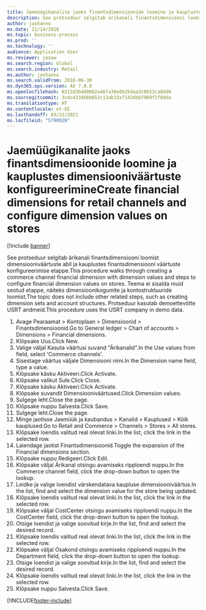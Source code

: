 ```yaml
---
title: Jaemüügikanalite jaoks finantsdimensioonide loomine ja kauplustes dimensiooniväärtuste konfigureerimine
description: See protseduur selgitab ärikanali finantsdimensiooni loomist dimensiooniväärtuste abil ja kauplustes finantsdimensiooni väärtuste konfigureerimise etappe.
author: jashanno
ms.date: 11/14/2016
ms.topic: business-process
ms.prod: ''
ms.technology: ''
audience: Application User
ms.reviewer: josaw
ms.search.region: Global
ms.search.industry: Retail
ms.author: jashanno
ms.search.validFrom: 2016-06-30
ms.dyn365.ops.version: AX 7.0.0
ms.openlocfilehash: 0212d3bd808b2a46fa30e8b2bdaa3c0b52ca0dd6
ms.sourcegitcommit: 3cdc42346bb653c13ab33a7142dbb7969f1f6dda
ms.translationtype: HT
ms.contentlocale: et-EE
ms.lasthandoff: 03/31/2021
ms.locfileid: "5790928"
---
```

# <a name="create-financial-dimensions-for-retail-channels-and-configure-dimension-values-on-stores"></a><span data-ttu-id="f539d-103">Jaemüügikanalite jaoks finantsdimensioonide loomine ja kauplustes dimensiooniväärtuste konfigureerimine</span><span class="sxs-lookup"><span data-stu-id="f539d-103">Create financial dimensions for retail channels and configure dimension values on stores</span></span>

[!include [banner](../includes/banner.md)]

<span data-ttu-id="f539d-104">See protseduur selgitab ärikanali finantsdimensiooni loomist dimensiooniväärtuste abil ja kauplustes finantsdimensiooni väärtuste konfigureerimise etappe.</span><span class="sxs-lookup"><span data-stu-id="f539d-104">This procedure walks through creating a commerce channel financial dimension with dimension values and steps to configure financial dimension values on stores.</span></span> <span data-ttu-id="f539d-105">Teema ei sisalda muid seotud etappe, näiteks dimensioonikogumite ja kontostruktuuride loomist.</span><span class="sxs-lookup"><span data-stu-id="f539d-105">The topic does not include other related steps, such as creating dimension sets and account structures.</span></span> <span data-ttu-id="f539d-106">Protseduur kasutab demoettevõtte USRT andmeid.</span><span class="sxs-lookup"><span data-stu-id="f539d-106">This procedure uses the USRT company in demo data.</span></span>

1. <span data-ttu-id="f539d-107">Avage Pearaamat > Kontoplaan > Dimensioonid > Finantsdimensioonid.</span><span class="sxs-lookup"><span data-stu-id="f539d-107">Go to General ledger > Chart of accounts > Dimensions > Financial dimensions.</span></span>
2. <span data-ttu-id="f539d-108">Klõpsake Uus.</span><span class="sxs-lookup"><span data-stu-id="f539d-108">Click New.</span></span>
3. <span data-ttu-id="f539d-109">Valige väljal Kasuta väärtusi suvand "Ärikanalid".</span><span class="sxs-lookup"><span data-stu-id="f539d-109">In the Use values from field, select 'Commerce channels'.</span></span>
4. <span data-ttu-id="f539d-110">Sisestage väärtus väljale Dimensiooni nimi.</span><span class="sxs-lookup"><span data-stu-id="f539d-110">In the Dimension name field, type a value.</span></span>
5. <span data-ttu-id="f539d-111">Klõpsake käsku Aktiveeri.</span><span class="sxs-lookup"><span data-stu-id="f539d-111">Click Activate.</span></span>
6. <span data-ttu-id="f539d-112">Klõpsake valikut Sule.</span><span class="sxs-lookup"><span data-stu-id="f539d-112">Click Close.</span></span>
7. <span data-ttu-id="f539d-113">Klõpsake käsku Aktiveeri.</span><span class="sxs-lookup"><span data-stu-id="f539d-113">Click Activate.</span></span>
8. <span data-ttu-id="f539d-114">Klõpsake suvandit Dimensiooniväärtused.</span><span class="sxs-lookup"><span data-stu-id="f539d-114">Click Dimension values.</span></span>
9. <span data-ttu-id="f539d-115">Sulgege leht.</span><span class="sxs-lookup"><span data-stu-id="f539d-115">Close the page.</span></span>
10. <span data-ttu-id="f539d-116">Klõpsake nuppu Salvesta.</span><span class="sxs-lookup"><span data-stu-id="f539d-116">Click Save.</span></span>
11. <span data-ttu-id="f539d-117">Sulgege leht.</span><span class="sxs-lookup"><span data-stu-id="f539d-117">Close the page.</span></span>
12. <span data-ttu-id="f539d-118">Minge jaotisse Jaemüük ja kaubandus > Kanalid > Kauplused > Kõik kauplused.</span><span class="sxs-lookup"><span data-stu-id="f539d-118">Go to Retail and Commerce > Channels > Stores > All stores.</span></span>
13. <span data-ttu-id="f539d-119">Klõpsake loendis valitud real olevat linki.</span><span class="sxs-lookup"><span data-stu-id="f539d-119">In the list, click the link in the selected row.</span></span>
14. <span data-ttu-id="f539d-120">Laiendage jaotist Finantsdimensioonid.</span><span class="sxs-lookup"><span data-stu-id="f539d-120">Toggle the expansion of the Financial dimensions section.</span></span>
15. <span data-ttu-id="f539d-121">Klõpsake nuppu Redigeeri.</span><span class="sxs-lookup"><span data-stu-id="f539d-121">Click Edit.</span></span>
16. <span data-ttu-id="f539d-122">Klõpsake väljal Ärikanal otsingu avamiseks ripploendi nuppu.</span><span class="sxs-lookup"><span data-stu-id="f539d-122">In the Commerce channel field, click the drop-down button to open the lookup.</span></span>
17. <span data-ttu-id="f539d-123">Leidke ja valige loendist värskendatava kaupluse dimensiooniväärtus.</span><span class="sxs-lookup"><span data-stu-id="f539d-123">In the list, find and select the dimension value for the store being updated.</span></span>
18. <span data-ttu-id="f539d-124">Klõpsake loendis valitud real olevat linki.</span><span class="sxs-lookup"><span data-stu-id="f539d-124">In the list, click the link in the selected row.</span></span>
19. <span data-ttu-id="f539d-125">Klõpsake väljal CostCenter otsingu avamiseks ripploendi nuppu.</span><span class="sxs-lookup"><span data-stu-id="f539d-125">In the CostCenter field, click the drop-down button to open the lookup.</span></span>
20. <span data-ttu-id="f539d-126">Otsige loendist ja valige soovitud kirje.</span><span class="sxs-lookup"><span data-stu-id="f539d-126">In the list, find and select the desired record.</span></span>
21. <span data-ttu-id="f539d-127">Klõpsake loendis valitud real olevat linki.</span><span class="sxs-lookup"><span data-stu-id="f539d-127">In the list, click the link in the selected row.</span></span>
22. <span data-ttu-id="f539d-128">Klõpsake väljal Osakond otsingu avamiseks ripploendi nuppu.</span><span class="sxs-lookup"><span data-stu-id="f539d-128">In the Department field, click the drop-down button to open the lookup.</span></span>
23. <span data-ttu-id="f539d-129">Otsige loendist ja valige soovitud kirje.</span><span class="sxs-lookup"><span data-stu-id="f539d-129">In the list, find and select the desired record.</span></span>
24. <span data-ttu-id="f539d-130">Klõpsake loendis valitud real olevat linki.</span><span class="sxs-lookup"><span data-stu-id="f539d-130">In the list, click the link in the selected row.</span></span>
25. <span data-ttu-id="f539d-131">Klõpsake nuppu Salvesta.</span><span class="sxs-lookup"><span data-stu-id="f539d-131">Click Save.</span></span>



[!INCLUDE[footer-include](../../includes/footer-banner.md)]